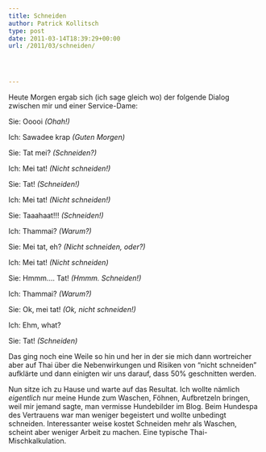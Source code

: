 ```yaml
---
title: Schneiden
author: Patrick Kollitsch
type: post
date: 2011-03-14T18:39:29+00:00
url: /2011/03/schneiden/




---
```

Heute Morgen ergab sich (ich sage gleich wo) der folgende Dialog zwischen mir und einer Service-Dame:

Sie: Ooooi _(Ohah!)_
  
Ich: Sawadee krap _(Guten Morgen)_
  
Sie: Tat mei? _(Schneiden?)_
  
Ich: Mei tat! _(Nicht schneiden!)_
  
Sie: Tat! _(Schneiden!)_
  
Ich: Mei tat! _(Nicht schneiden!)_
  
Sie: Taaahaat!!! _(Schneiden!)_
  
Ich: Thammai? _(Warum?)_
  
Sie: Mei tat, eh? _(Nicht schneiden, oder?)_
  
Ich: Mei tat! _(Nicht schneiden)_
  
Sie: Hmmm&#8230;. Tat! _(Hmmm. Schneiden!)_
  
Ich: Thammai? _(Warum?)_
  
Sie: Ok, mei tat! _(Ok, nicht schneiden!)_
  
Ich: Ehm, what?
  
Sie: Tat! _(Schneiden)_

Das ging noch eine Weile so hin und her in der sie mich dann wortreicher aber auf Thai über die Nebenwirkungen und Risiken von &#8220;nicht schneiden&#8221; aufklärte und dann einigten wir uns darauf, dass 50% geschnitten werden.

Nun sitze ich zu Hause und warte auf das Resultat. Ich wollte nämlich _eigentlich_ nur meine Hunde zum Waschen, Föhnen, Aufbretzeln bringen, weil mir jemand sagte, man vermisse Hundebilder im Blog. Beim Hundespa des Vertrauens war man weniger begeistert und wollte unbedingt schneiden. Interessanter weise kostet Schneiden mehr als Waschen, scheint aber weniger Arbeit zu machen. Eine typische Thai-Mischkalkulation.